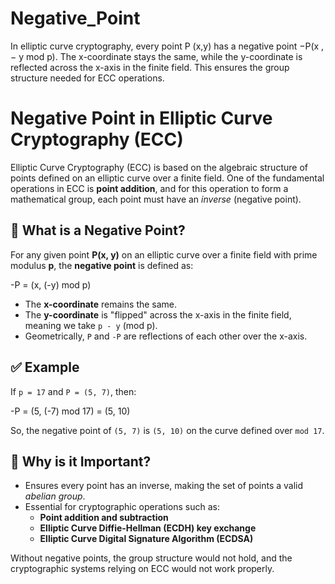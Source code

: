 # Negative_Point
In elliptic curve cryptography, every point  P (x,y) has a negative point −P(x ,− y mod p). The x-coordinate stays the same, while the y-coordinate is reflected across the x-axis in the finite field. This ensures the group structure needed for ECC operations.
# Negative Point in Elliptic Curve Cryptography (ECC)

Elliptic Curve Cryptography (ECC) is based on the algebraic structure of points defined on an elliptic curve over a finite field. One of the fundamental operations in ECC is **point addition**, and for this operation to form a mathematical group, each point must have an *inverse* (negative point).

## 📌 What is a Negative Point?

For any given point **P(x, y)** on an elliptic curve over a finite field with prime modulus **p**, the **negative point** is defined as:

-P = (x, (-y) mod p)

- The **x-coordinate** remains the same.  
- The **y-coordinate** is "flipped" across the x-axis in the finite field, meaning we take `p - y` (mod p).  
- Geometrically, `P` and `-P` are reflections of each other over the x-axis.

## ✅ Example

If `p = 17` and `P = (5, 7)`, then:

-P = (5, (-7) mod 17)
= (5, 10)

So, the negative point of `(5, 7)` is `(5, 10)` on the curve defined over `mod 17`.

## 🔑 Why is it Important?

- Ensures every point has an inverse, making the set of points a valid *abelian group*.  
- Essential for cryptographic operations such as:
  - **Point addition and subtraction**
  - **Elliptic Curve Diffie-Hellman (ECDH) key exchange**
  - **Elliptic Curve Digital Signature Algorithm (ECDSA)**

Without negative points, the group structure would not hold, and the cryptographic systems relying on ECC would not work properly.
